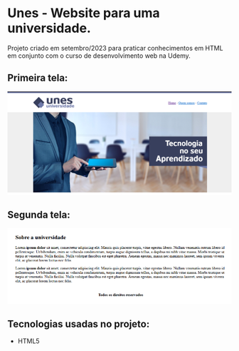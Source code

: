 # Unes - Website para uma universidade.

Projeto criado em setembro/2023 para praticar conhecimentos em HTML em conjunto com o curso de desenvolvimento web na Udemy.

## Primeira tela:
![Alt Text](print.img/print1.png)

## Segunda tela:
![Alt Text](print.img/print2.png)

## Tecnologias usadas no projeto:

- HTML5
